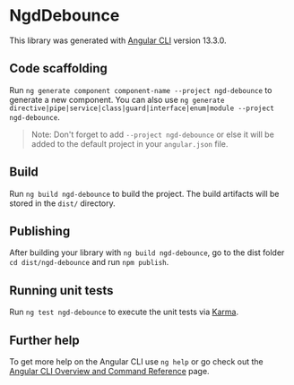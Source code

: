 # NgdDebounce

This library was generated with [Angular CLI](https://github.com/angular/angular-cli) version 13.3.0.

## Code scaffolding

Run `ng generate component component-name --project ngd-debounce` to generate a new component. You can also use `ng generate directive|pipe|service|class|guard|interface|enum|module --project ngd-debounce`.
> Note: Don't forget to add `--project ngd-debounce` or else it will be added to the default project in your `angular.json` file. 

## Build

Run `ng build ngd-debounce` to build the project. The build artifacts will be stored in the `dist/` directory.

## Publishing

After building your library with `ng build ngd-debounce`, go to the dist folder `cd dist/ngd-debounce` and run `npm publish`.

## Running unit tests

Run `ng test ngd-debounce` to execute the unit tests via [Karma](https://karma-runner.github.io).

## Further help

To get more help on the Angular CLI use `ng help` or go check out the [Angular CLI Overview and Command Reference](https://angular.io/cli) page.
